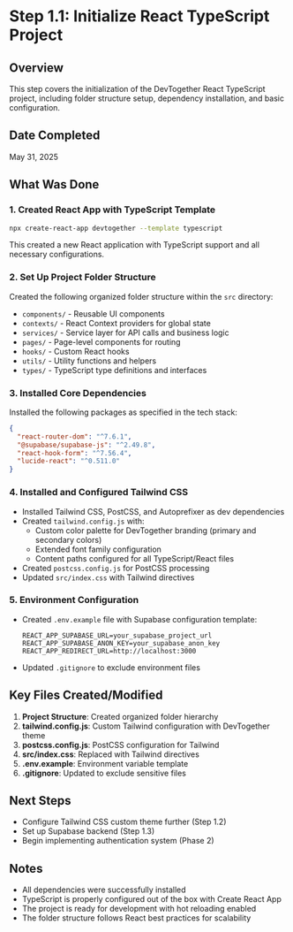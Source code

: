 # Step 1.1: Initialize React TypeScript Project

## Overview
This step covers the initialization of the DevTogether React TypeScript project, including folder structure setup, dependency installation, and basic configuration.

## Date Completed
May 31, 2025

## What Was Done

### 1. Created React App with TypeScript Template
```bash
npx create-react-app devtogether --template typescript
```
This created a new React application with TypeScript support and all necessary configurations.

### 2. Set Up Project Folder Structure
Created the following organized folder structure within the `src` directory:
- `components/` - Reusable UI components
- `contexts/` - React Context providers for global state
- `services/` - Service layer for API calls and business logic
- `pages/` - Page-level components for routing
- `hooks/` - Custom React hooks
- `utils/` - Utility functions and helpers
- `types/` - TypeScript type definitions and interfaces

### 3. Installed Core Dependencies
Installed the following packages as specified in the tech stack:
```json
{
  "react-router-dom": "^7.6.1",
  "@supabase/supabase-js": "^2.49.8",
  "react-hook-form": "^7.56.4",
  "lucide-react": "^0.511.0"
}
```

### 4. Installed and Configured Tailwind CSS
- Installed Tailwind CSS, PostCSS, and Autoprefixer as dev dependencies
- Created `tailwind.config.js` with:
  - Custom color palette for DevTogether branding (primary and secondary colors)
  - Extended font family configuration
  - Content paths configured for all TypeScript/React files
- Created `postcss.config.js` for PostCSS processing
- Updated `src/index.css` with Tailwind directives

### 5. Environment Configuration
- Created `.env.example` file with Supabase configuration template:
  ```
  REACT_APP_SUPABASE_URL=your_supabase_project_url
  REACT_APP_SUPABASE_ANON_KEY=your_supabase_anon_key
  REACT_APP_REDIRECT_URL=http://localhost:3000
  ```
- Updated `.gitignore` to exclude environment files

## Key Files Created/Modified
1. **Project Structure**: Created organized folder hierarchy
2. **tailwind.config.js**: Custom Tailwind configuration with DevTogether theme
3. **postcss.config.js**: PostCSS configuration for Tailwind
4. **src/index.css**: Replaced with Tailwind directives
5. **.env.example**: Environment variable template
6. **.gitignore**: Updated to exclude sensitive files

## Next Steps
- Configure Tailwind CSS custom theme further (Step 1.2)
- Set up Supabase backend (Step 1.3)
- Begin implementing authentication system (Phase 2)

## Notes
- All dependencies were successfully installed
- TypeScript is properly configured out of the box with Create React App
- The project is ready for development with hot reloading enabled
- The folder structure follows React best practices for scalability 